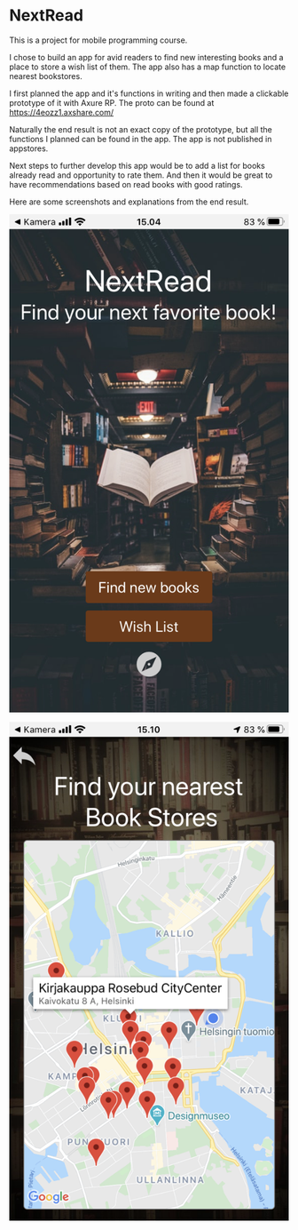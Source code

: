 # NextRead
This is a project for mobile programming course. 

I chose to build an app for avid readers to find new interesting books and a place to store a wish list of them. The app also has a map function to locate nearest bookstores. 

I first planned the app and it's functions in writing and then made a clickable prototype of it with Axure RP. The proto can be found at https://4eozz1.axshare.com/

Naturally the end result is not an exact copy of the prototype, but all the functions I planned can be found in the app. The app is not published in appstores.

Next steps to further develop this app would be to add a list for books already read and opportunity to rate them. And then it would be great to have recommendations based on read books with good ratings. 

Here are some screenshots and explanations from the end result. 

![Front Page](https://github.com/TanjaPulksten/NextRead/blob/main/NextReadApp/pages/images/UI-1.PNG)

![Map](https://github.com/TanjaPulksten/NextRead/blob/main/NextReadApp/pages/images/UI-4.PNG)
